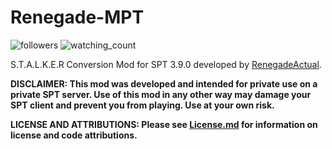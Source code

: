 # Renegade-MPT

<img alt="followers" title="Follow me on Github" src="https://img.shields.io/github/followers/RenegadeActual?color=236ad3&style=for-the-badge&logo=github&label=Follow"/> 
<img src="https://komarev.com/ghpvc/?username=RenegadeActual&color=brightgreen" alt="watching_count" />


S.T.A.L.K.E.R Conversion Mod for SPT 3.9.0 developed by [RenegadeActual](https://github.com/RenegadeActual).

**DISCLAIMER: This mod was developed and intended for private use on a private SPT server. Use of this mod in any other way may damage your SPT client and prevent you from playing. Use at your own risk.**

**LICENSE AND ATTRIBUTIONS: Please see [License.md](https://github.com/RenegadeActual/SPT-Stalkov/blob/master/LICENSE.md) for information on license and code attributions.**
